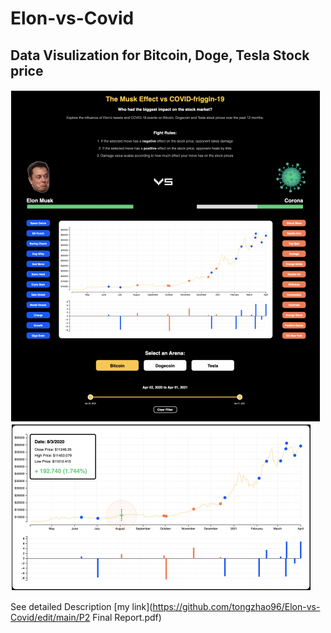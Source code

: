 # Elon-vs-Covid

## Data Visulization for Bitcoin, Doge, Tesla Stock price

![Screenshot](1.png)
![Screenshot](2.png)

See detailed Description
[my link](https://github.com/tongzhao96/Elon-vs-Covid/edit/main/P2 Final Report.pdf)
